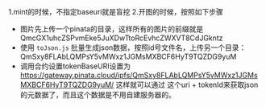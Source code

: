 1.mint的时候，不指定baseuri就是盲挖
2.开图的时候，按照如下步骤
  - 图片先上传一个pinata的目录，这样所有的图片的前缀就是 QmcGX1uhcZSPvmEke5JuXDwTtoRcEvhcZWXVT8CdJGkntz
  - 使用 `toJson.js` 批量生成json数据，按照id号文件名，上传另一个目录： QmSxy8FLAbLQMPsY5vMWxz1JGMsMXBCF6HyT9TQZDG9yuM
  - 调用合约设置tokenBaseURI设置为 https://gateway.pinata.cloud/ipfs/QmSxy8FLAbLQMPsY5vMWxz1JGMsMXBCF6HyT9TQZDG9yuM/
  这样就可以通过 这个uri + tokenId来获取json的元数据了，而且这个数据是不用自建服务器的。

